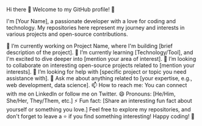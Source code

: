 Hi there 👋
Welcome to my GitHub profile! 🌟

I'm [Your Name], a passionate developer with a love for coding and technology. My repositories here represent my journey and interests in various projects and open-source contributions.

🔭 I’m currently working on Project Name, where I'm building [brief description of the project].
🌱 I’m currently learning [Technology/Tool], and I'm excited to dive deeper into [mention your area of interest].
👯 I’m looking to collaborate on interesting open-source projects related to [mention your interests].
🤔 I’m looking for help with [specific project or topic you need assistance with].
💬 Ask me about anything related to [your expertise, e.g., web development, data science].
📫 How to reach me: You can connect with me on LinkedIn or follow me on Twitter.
😄 Pronouns: [He/Him, She/Her, They/Them, etc.]
⚡ Fun fact: [Share an interesting fun fact about yourself or something you love.]
Feel free to explore my repositories, and don't forget to leave a ⭐️ if you find something interesting! Happy coding! 🚀
